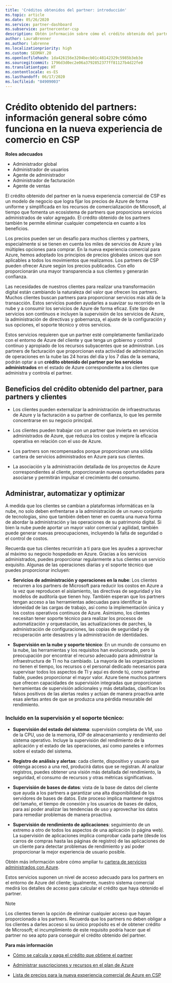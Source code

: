 ```yaml
---
title: 'Créditos obtenidos del partner: introducción'
ms.topic: article
ms.date: 05/26/2020
ms.service: partner-dashboard
ms.subservice: partnercenter-csp
description: Obtén información sobre cómo el crédito obtenido del partner (PEC) ofrece precios de Azure uniformes simplificados, proporciona servicios administrados de valor agregado y ayuda a eliminar la competencia relacionada con los márgenes.
author: LauraBrenner
ms.author: labrenne
ms.localizationpriority: high
ms.custom: SEOMAY.20
ms.openlocfilehash: 1da426156e3204becb01c48142329c5985b3eb3e
ms.sourcegitcommit: 1796d3d0ec2e06a3792852377ff81127b4d22fe0
ms.translationtype: HT
ms.contentlocale: es-ES
ms.lasthandoff: 06/17/2020
ms.locfileid: "84909003"
---
```

# <a name="partner-earned-credit---an-overview-of-how-it-works-in-the-new-commerce-experience-in-csp"></a>Crédito obtenido del partners: información general sobre cómo funciona en la nueva experiencia de comercio en CSP

**Roles adecuados**

- Administrador global
- Administrador de usuarios
- Agente de administrador
- Administrador de facturación
- Agente de ventas

El crédito obtenido del partner en la nueva experiencia comercial de CSP es un modelo de negocio que logra fijar los precios de Azure de forma uniforme y simplificada en los recursos de comercialización de Microsoft, al tiempo que fomenta un ecosistema de partners que proporciona servicios administrados de valor agregado. El crédito obtenido de los partners también te permite eliminar cualquier competencia en cuanto a los beneficios.

Los precios pueden ser un desafío para muchos clientes y partners, especialmente si se tienen en cuenta los miles de servicios de Azure y las múltiples opciones para comprar. En la nueva experiencia comercial para Azure, hemos adoptado los principios de precios globales únicos que son aplicables a todos los movimientos que realizamos. Los partners de CSP pueden ofrecer Azure según los precios publicados. Con ello proporcionarán una mayor transparencia a sus clientes y generarán confianza.

Las necesidades de nuestros clientes para realizar una transformación digital están cambiando la naturaleza del valor que ofrecen los partners. Muchos clientes buscan partners para proporcionar servicios más allá de la transacción. Estos servicios pueden ayudarles a suavizar su recorrido en la nube y a consumir los servicios de Azure de forma eficaz. Este tipo de servicios son continuos e incluyen la supervisión de los servicios de Azure, la administración de directivas y gobernanza, el ajuste de la configuración y sus opciones, el soporte técnico y otros servicios. 

Estos servicios requieren que un partner esté completamente familiarizado con el entorno de Azure del cliente y que tenga un gobierno y control continuo y apropiado de los recursos subyacentes que se administran. Los partners de facturación que proporcionan esta actividad de administración de operaciones en la nube las 24 horas del día y los 7 días de la semana, podrán optar a un **crédito obtenido del partner por los servicios administrados** en el estado de Azure correspondiente a los clientes que administra y controla el partner.


## <a name="benefits-of-the-partner-earned-credit-for-partners-and-customers"></a>Beneficios del crédito obtenido del partner, para partners y clientes

- Los clientes pueden externalizar la administración de infraestructuras de Azure y la facturación a su partner de confianza, lo que les permite concentrarse en su negocio principal.

- Los clientes pueden trabajar con un partner que invierta en servicios administrados de Azure, que reduzca los costos y mejore la eficacia operativa en relación con el uso de Azure.

- Los partners son recompensados porque proporcionan una sólida cartera de servicios administrados en Azure para sus clientes.  

- La asociación y la administración detallada de los proyectos de Azure correspondientes al cliente, proporcionarán nuevas oportunidades para asociarse y permitirán impulsar el crecimiento del consumo. 

## <a name="manage-automate-and-optimize"></a>Administrar, automatizar y optimizar

A medida que los clientes se cambian a plataformas informáticas en la nube, no solo deben enfrentarse a la administración de un nuevo conjunto de tecnologías, sino que también deben tener en cuenta una nueva forma de abordar la administración y las operaciones de su patrimonio digital. Si bien la nube puede aportar un mayor valor comercial y agilidad, también puede generar nuevas preocupaciones, incluyendo la falta de seguridad o el control de costos. 

Recuerda que tus clientes recurrirán a ti para que les ayudes a aprovechar al máximo su negocio hospedado en Azure. Gracias a los servicios administrados, puedes proporcionar regularmente a tus clientes un servicio exquisito. Algunas de las operaciones diarias y el soporte técnico que puedes proporcionar incluyen:

- **Servicios de administración y operaciones en la nube**: Los clientes recurren a los partners de Microsoft para reducir los costos en Azure a la vez que reproducen el aislamiento, las directivas de seguridad y los modelos de auditoría que tienen hoy. También esperan que los partners tengan acceso a las herramientas adecuadas para identificar la idoneidad de las cargas de trabajo, así como la implementación única y los costos operativos continuos de Azure. Asimismo, los clientes necesitan tener soporte técnico para realizar los procesos de automatización y orquestación, las actualizaciones de parches, la administración de configuraciones, las copias de seguridad y de recuperación ante desastres y la administración de identidades. 

- **Supervisión en la nube y soporte técnico**: En un mundo de consumo en la nube, las herramientas y los requisitos han evolucionado, pero la preocupación por encontrar el recurso adecuado para administrar la infraestructura de TI no ha cambiado. La mayoría de las organizaciones no tienen el tiempo, los recursos o el personal dedicado necesarios para supervisar todos los aspectos de TI y aquí es donde tú, como partner fiable, puedes proporcionar el mayor valor. Azure tiene muchos partners que ofrecen capacidades de supervisión integradas que proporcionan herramientas de supervisión adicionales y más detalladas, clasifican los falsos positivos de las alertas reales y actúan de manera proactiva ante esas alertas antes de que se produzca una pérdida mesurable del rendimiento. 


### <a name="included-in-monitoring-and-technical-support"></a>Incluido en la supervisión y el soporte técnico:

- **Supervisión del estado del sistema**: supervisión completa de VM, uso de la CPU, uso de la memoria, IOP de almacenamiento y rendimiento del sistema operativo. Incluye la supervisión del rendimiento de la aplicación y el estado de las operaciones, así como paneles e informes sobre el estado del sistema.

- **Registro de análisis y alertas**: cada cliente, dispositivo y usuario que obtenga acceso a una red, producirá datos que se registran. Al analizar registros, puedes obtener una visión más detallada del rendimiento, la seguridad, el consumo de recursos y otras métricas significativas.

- **Supervisión de bases de datos**: vista de la base de datos del cliente que ayuda a los partners a garantizar una alta disponibilidad de los servidores de bases de datos. Este proceso implica mantener registros del tamaño, el tiempo de conexión y los usuarios de bases de datos, para así poder analizar las tendencias de uso y aprovechar los datos para remediar problemas de manera proactiva.

- **Supervisión de rendimiento de aplicaciones**: seguimiento de un extremo a otro de todos los aspectos de una aplicación (o página web). La supervisión de aplicaciones implica comprobar cada parte (desde los carros de compras hasta las páginas de registro) de las aplicaciones de un cliente para detectar problemas de rendimiento y así poder proporcionar la mejor experiencia de usuario posible.

Obtén más información sobre cómo ampliar tu [cartera de servicios administrados con Azure](https://partner.microsoft.com/campaigns/cloud-playbooks-thank-you).

Estos servicios suponen un nivel de acceso adecuado para los partners en el entorno de Azure del cliente; igualmente, nuestro sistema comercial medirá los detalles de acceso para calcular el crédito que haya obtenido el partner.  

>[!Note]
>Los clientes tienen la opción de eliminar cualquier acceso que hayan proporcionado a los partners. Recuerda que los partners no deben obligar a los clientes a darles acceso si su único propósito es el de obtener crédito de Microsoft; el incumplimiento de este requisito podría hacer que el partner no sea apto para conseguir el crédito obtenido del partner.

**Para más información**

- [Cómo se calcula y paga el crédito que obtiene el partner](partner-earned-credit-explanation.md)

- [Administrar suscripciones y recursos en el plan de Azure](azure-plan-manage.md)

- [Lista de precios para la nueva experiencia comercial de Azure en CSP](azure-plan-price-list.md)

